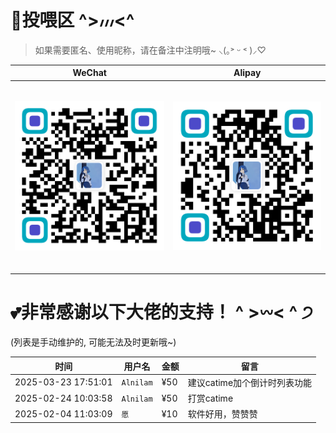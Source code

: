 # 💖投喂区  ^>៸៸៸<^  
> 如果需要匿名、使用昵称，请在备注中注明哦~  ⸜(｡˃ ᵕ ˂ )⸝♡

| WeChat | Alipay |
| :--: | :--: |
| <img src="./Images/wechatpay.jpg" style="width: 300px; height: 300px; object-fit: contain;" /> | <img src="./Images/alipay.jpg" style="width: 300px; height: 300px; object-fit: contain;" /> |

# 💕非常感谢以下大佬的支持！  ^ >𖥦< ^ ੭  
 (列表是手动维护的, 可能无法及时更新哦~)

| 时间        |  用户名   | 金额    | 留言                                 |
|------------| -------- |--------|-------------------------------------|
| 2025-03-23 17:51:01 | `Alnilam` | ¥50  | 建议catime加个倒计时列表功能   |
| 2025-02-24 10:03:58 | `Alnilam` | ¥50  | 打赏catime   |
| 2025-02-04 11:03:09 | `愿` | ¥10  | 软件好用，赞赞赞   |

